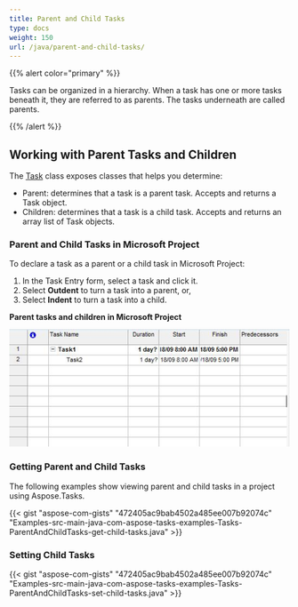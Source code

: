 ```yaml
---
title: Parent and Child Tasks
type: docs
weight: 150
url: /java/parent-and-child-tasks/
---
```


{{% alert color="primary" %}} 

Tasks can be organized in a hierarchy. When a task has one or more tasks beneath it, they are referred to as parents. The tasks underneath are called parents.

{{% /alert %}} 
## **Working with Parent Tasks and Children**
The [Task](https://apireference.aspose.com/tasks/java/com.aspose.tasks/Task/) class exposes classes that helps you determine:

- Parent: determines that a task is a parent task. Accepts and returns a Task object.
- Children: determines that a task is a child task. Accepts and returns an array list of Task objects.
### **Parent and Child Tasks in Microsoft Project**
To declare a task as a parent or a child task in Microsoft Project:

1. In the Task Entry form, select a task and click it.
2. Select **Outdent** to turn a task into a parent, or,
3. Select **Indent** to turn a task into a child.

**Parent tasks and children in Microsoft Project** 

![parent child relations in Microsoft Project](parent-and-child-tasks_1.png)

### **Getting Parent and Child Tasks**
The following examples show viewing parent and child tasks in a project using Aspose.Tasks.

{{< gist "aspose-com-gists" "472405ac9bab4502a485ee007b92074c" "Examples-src-main-java-com-aspose-tasks-examples-Tasks-ParentAndChildTasks-get-child-tasks.java" >}}

### **Setting Child Tasks**
{{< gist "aspose-com-gists" "472405ac9bab4502a485ee007b92074c" "Examples-src-main-java-com-aspose-tasks-examples-Tasks-ParentAndChildTasks-set-child-tasks.java" >}}
